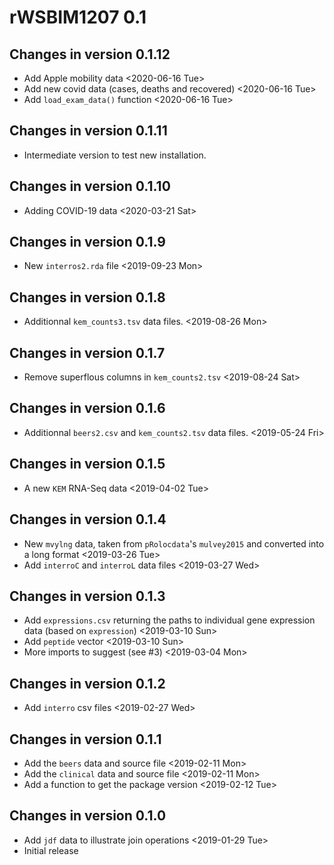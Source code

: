 # rWSBIM1207 0.1

## Changes in version 0.1.12
- Add Apple mobility data <2020-06-16 Tue>
- Add new covid data (cases, deaths and recovered) <2020-06-16 Tue>
- Add `load_exam_data()` function <2020-06-16 Tue>

## Changes in version 0.1.11
- Intermediate version to test new installation.

## Changes in version 0.1.10
- Adding COVID-19 data <2020-03-21 Sat>

## Changes in version 0.1.9
- New `interros2.rda` file <2019-09-23 Mon>

## Changes in version 0.1.8
- Additionnal `kem_counts3.tsv` data files. <2019-08-26 Mon>

## Changes in version 0.1.7
- Remove superflous columns in `kem_counts2.tsv` <2019-08-24 Sat>

## Changes in version 0.1.6
- Additionnal `beers2.csv` and `kem_counts2.tsv` data
  files. <2019-05-24 Fri>

## Changes in version 0.1.5
- A new `KEM` RNA-Seq data <2019-04-02 Tue>

## Changes in version 0.1.4
- New `mvylng` data, taken from `pRolocdata`'s `mulvey2015` and
  converted into a long format <2019-03-26 Tue>
- Add `interroC` and `interroL` data files <2019-03-27 Wed>

## Changes in version 0.1.3
- Add `expressions.csv` returning the paths to individual gene
  expression data (based on `expression`) <2019-03-10 Sun>
- Add `peptide` vector <2019-03-10 Sun>
- More imports to suggest (see #3) <2019-03-04 Mon>

## Changes in version 0.1.2
- Add `interro` csv files <2019-02-27 Wed>

## Changes in version 0.1.1
- Add the `beers` data and source file <2019-02-11 Mon>
- Add the `clinical` data and source file <2019-02-11 Mon>
- Add a function to get the package version <2019-02-12 Tue>

## Changes in version 0.1.0

- Add `jdf` data to illustrate join operations <2019-01-29 Tue>
- Initial release
